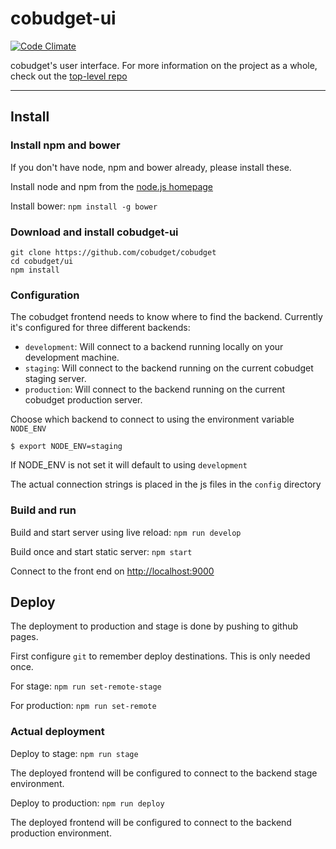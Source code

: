 # cobudget-ui

[![Code Climate](https://codeclimate.com/github/cobudget/cobudget-ui/badges/gpa.svg)](https://codeclimate.com/github/cobudget/cobudget-ui)


cobudget's user interface. For more information on the project as a whole, check out the [top-level repo](https://github.com/cobudget/cobudget)

---

## Install

### Install npm and bower

If you don't have node, npm and bower already, please install these.

Install node and npm from the [node.js homepage](https://nodejs.org)

Install bower: `npm install -g bower`

### Download and install cobudget-ui

```
git clone https://github.com/cobudget/cobudget
cd cobudget/ui
npm install
```

### Configuration

The cobudget frontend needs to know where to find the backend. Currently it's configured for three different backends:

* `development`: Will connect to a backend running locally on your development machine.
* `staging`: Will connect to the backend running on the current cobudget staging server.
* `production`: Will connect to the backend running on the current cobudget production server.

Choose which backend to connect to using the environment variable `NODE_ENV`

`$ export NODE_ENV=staging`

If NODE_ENV is not set it will default to using `development`

The actual connection strings is placed in the js files in the `config` directory

### Build and run

Build and start server using live reload: `npm run develop`

Build once and start static server: `npm start`

Connect to the front end on [http://localhost:9000](http://localhost:9000)

## Deploy

The deployment to production and stage is done by pushing to github pages. 

First configure `git` to remember deploy destinations. This is only needed once.

For stage: `npm run set-remote-stage`

For production: `npm run set-remote`

### Actual deployment

Deploy to stage: `npm run stage`

The deployed frontend will be configured to connect to the backend stage environment.

Deploy to production: `npm run deploy`

The deployed frontend will be configured to connect to the backend production environment.
